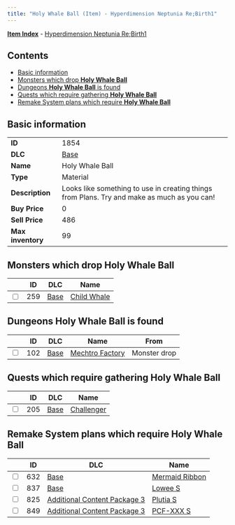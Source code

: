 ```yaml
---
title: "Holy Whale Ball (Item) - Hyperdimension Neptunia Re;Birth1"
---
```


[**Item Index**](/neptunia/rb1/item/index.html) - [Hyperdimension Neptunia Re;Birth1](/neptunia/rb1)

## Contents

- [Basic information](#basic-information)
- [Monsters which drop **Holy Whale Ball**](#monsters-which-drop-holy-whale-ball)
- [Dungeons **Holy Whale Ball** is found](#dungeons-holy-whale-ball-is-found)
- [Quests which require gathering **Holy Whale Ball**](#quests-which-require-gathering-holy-whale-ball)
- [Remake System plans which require **Holy Whale Ball**](#remake-system-plans-which-require-holy-whale-ball)

## Basic information

|   |   |
| -- | -- |
| **ID** | 1854 |
| **DLC** | [Base](/neptunia/rb1/dlc/1-base.html) |
| **Name** | Holy Whale Ball |
| **Type** | Material |
| **Description** | Looks like something to use in creating things from Plans. Try and make as much as you can! |
| **Buy Price** | 0 |
| **Sell Price** | 486 |
| **Max inventory** | 99 |


## Monsters which drop **Holy Whale Ball**

|    | ID | DLC | Name |
| -- | -- | --- | ---- |
| <input type="checkbox" id="rb1-monster-1-259" class="trackbox" /> | 259 | [Base](/neptunia/rb1/dlc/1-base.html) | [Child Whale](/neptunia/rb1/monster/1-259-child-whale.html) |


## Dungeons **Holy Whale Ball** is found

|    | ID | DLC | Name | From |
| -- | -- | --- | ---- | ---- |
| <input type="checkbox" id="rb1-dungeon-1-102" class="trackbox" /> | 102 | [Base](/neptunia/rb1/dlc/1-base.html) | [Mechtro Factory](/neptunia/rb1/dungeon/1-102-mechtro-factory.html) | Monster drop |


## Quests which require gathering **Holy Whale Ball**

|    | ID | DLC | Name |
| -- | -- | --- | ---- |
| <input type="checkbox" id="rb1-quest-1-205" class="trackbox" /> | 205 | [Base](/neptunia/rb1/dlc/1-base.html) | [Challenger](/neptunia/rb1/quest/1-205-challenger.html) |


## Remake System plans which require **Holy Whale Ball**

|    | ID | DLC | Name |
| -- | -- | --- | ---- |
| <input type="checkbox" id="rb1-quest-1-632" class="trackbox" /> | 632 | [Base](/neptunia/rb1/dlc/1-base.html) | [Mermaid Ribbon](/neptunia/rb1/quest/1-632-mermaid-ribbon.html) |
| <input type="checkbox" id="rb1-quest-1-837" class="trackbox" /> | 837 | [Base](/neptunia/rb1/dlc/1-base.html) | [Lowee S](/neptunia/rb1/quest/1-837-lowee-s.html) |
| <input type="checkbox" id="rb1-quest-12-825" class="trackbox" /> | 825 | [Additional Content Package 3](/neptunia/rb1/dlc/12-pack3.html) | [Plutia S](/neptunia/rb1/quest/12-825-plutia-s.html) |
| <input type="checkbox" id="rb1-quest-12-849" class="trackbox" /> | 849 | [Additional Content Package 3](/neptunia/rb1/dlc/12-pack3.html) | [PCF-XXX S](/neptunia/rb1/quest/12-849-pcf-xxx-s.html) |
